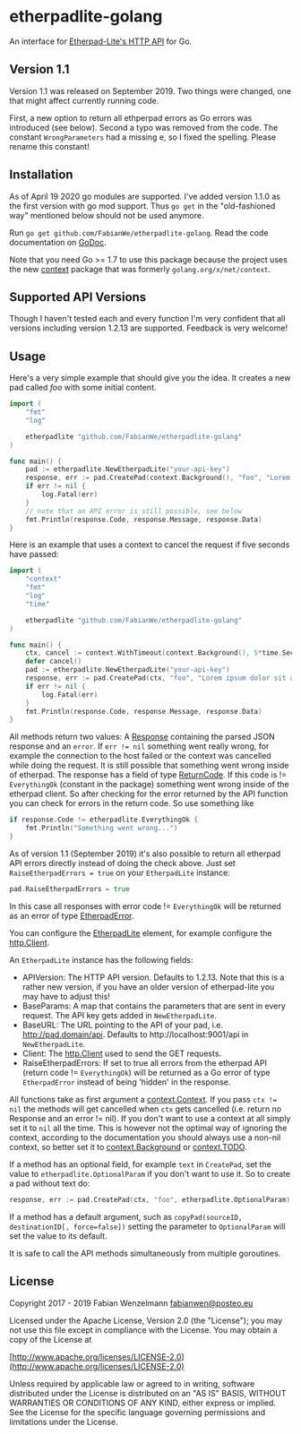 
# etherpadlite-golang
An interface for [Etherpad-Lite's HTTP API](https://etherpad.org/doc/v1.7.5/#index_http_api) for Go.

## Version 1.1
Version 1.1 was released on September 2019.
Two things were changed, one that might affect currently running code.

First, a new option to return all ethperpad errors as Go errors was introduced (see below).
Second a typo was removed from the code. The constant `WrongParameters` had a missing e, so I fixed the spelling.
Please rename this constant!

## Installation
As of April 19 2020 go modules are supported.
I've added version 1.1.0 as the first version with go mod support.
Thus `go get` in the "old-fashioned way" mentioned below should not be used anymore.

Run `go get github.com/FabianWe/etherpadlite-golang`.
Read the code documentation on [GoDoc](https://godoc.org/github.com/FabianWe/etherpadlite-golang).

Note that you need Go >= 1.7 to use this package because the project uses the new [context](https://golang.org/pkg/context/) package that was formerly `golang.org/x/net/context`.

## Supported API Versions
Though I haven't tested each and every function I'm very confident that all versions including version 1.2.13 are supported. Feedback is very welcome!

## Usage
Here's a very simple example that should give you the idea. It creates a new pad called *foo* with some initial content.

```go
import (
	"fmt"
	"log"

	etherpadlite "github.com/FabianWe/etherpadlite-golang"
)

func main() {
	pad := etherpadlite.NewEtherpadLite("your-api-key")
	response, err := pad.CreatePad(context.Background(), "foo", "Lorem ipsum dolor sit amet.")
	if err != nil {
		log.Fatal(err)
	}
	// note that an API error is still possible, see below
	fmt.Println(response.Code, response.Message, response.Data)
}
```

Here is an example that uses a context to cancel the request if five seconds have passed:

```go
import (
	"context"
	"fmt"
	"log"
	"time"

	etherpadlite "github.com/FabianWe/etherpadlite-golang"
)

func main() {
	ctx, cancel := context.WithTimeout(context.Background(), 5*time.Second)
	defer cancel()
	pad := etherpadlite.NewEtherpadLite("your-api-key")
	response, err := pad.CreatePad(ctx, "foo", "Lorem ipsum dolor sit amet.")
	if err != nil {
		log.Fatal(err)
	}
	fmt.Println(response.Code, response.Message, response.Data)
}
```

All methods return two values: A [Response](https://godoc.org/github.com/FabianWe/etherpadlite-golang#Response) containing the parsed JSON response and an `error`. If `err != nil` something went really wrong, for example the connection to the host failed or the context was cancelled while doing the request.
It is still possible that something went wrong inside of etherpad. The response has a field of type [ReturnCode](https://godoc.org/github.com/FabianWe/etherpadlite-golang#ReturnCode). If this code is != `EverythingOk` (constant in the package) something went wrong inside of the etherpad client.
So after checking for the error returned by the API function you can check for errors in the return code.
So use something like

```go
if response.Code != etherpadlite.EverythingOk {
	fmt.Println("Something went wrong...")
}
```

As of version 1.1 (September 2019) it's also possible to return all etherpad API errors directly instead of doing the check above. Just set `RaiseEtherpadErrors = true` on your `EtherpadLite` instance:

```go
pad.RaiseEtherpadErrors = true
```
In this case all responses with error code != `EverythingOk` will be returned as an error of type [EtherpadError](https://godoc.org/github.com/FabianWe/etherpadlite-golang#EtherpadError).

You can configure the [EtherpadLite](https://godoc.org/github.com/FabianWe/etherpadlite-golang#EtherpadLite) element, for example configure the [http.Client](https://golang.org/pkg/net/http/#Client).

An `EtherpadLite` instance has the following fields:

 - APIVersion: The HTTP API version. Defaults to 1.2.13. Note that this is a rather new version, if you have an older version of etherpad-lite you may have to adjust this!
 - BaseParams: A map that contains the parameters that are sent in every request. The API key gets added in `NewEtherpadLite`.
 - BaseURL: The URL pointing to the API of your pad, i.e. http://pad.domain/api. Defaults to http://localhost:9001/api in `NewEtherpadLite`.
 - Client: The [http.Client](https://golang.org/pkg/net/http/#Client) used to send the GET requests.
 - RaiseEtherpadErrors: If set to true all errors from the etherpad API (return code != `EverythingOk`) will be returned as a Go error of type `EtherpadError` instead of being 'hidden' in the response.

All functions take as first argument a [context.Context](https://golang.org/pkg/context/#Context). If you pass `ctx != nil` the methods will get cancelled when `ctx` gets cancelled (i.e. return no Response and an error != nil). If you don't want to use a context at all simply set it to `nil` all the time. This is however not the optimal way of ignoring the context, according to the documentation you should always use a non-nil context, so better set it to [context.Background](https://golang.org/pkg/context/#Background) or [context.TODO](https://golang.org/pkg/context/#TODO).

If a method has an optional field, for example `text` in `CreatePad`, set the value to `etherpadlite.OptionalParam` if you don't want to use it. So to create a pad without text do:
```go
response, err := pad.CreatePad(ctx, "foo", etherpadlite.OptionalParam)
```
If a method has a default argument, such as `copyPad(sourceID, destinationID[, force=false])` setting the parameter to `OptionalParam` will set the value to its default.

It is safe to call the API methods simultaneously from multiple goroutines.

## License
Copyright 2017 - 2019 Fabian Wenzelmann <fabianwen@posteo.eu>

Licensed under the Apache License, Version 2.0 (the "License");
you may not use this file except in compliance with the License.
You may obtain a copy of the License at

  [http://www.apache.org/licenses/LICENSE-2.0](http://www.apache.org/licenses/LICENSE-2.0)

Unless required by applicable law or agreed to in writing, software
distributed under the License is distributed on an "AS IS" BASIS,
WITHOUT WARRANTIES OR CONDITIONS OF ANY KIND, either express or implied.
See the License for the specific language governing permissions and
limitations under the License.
